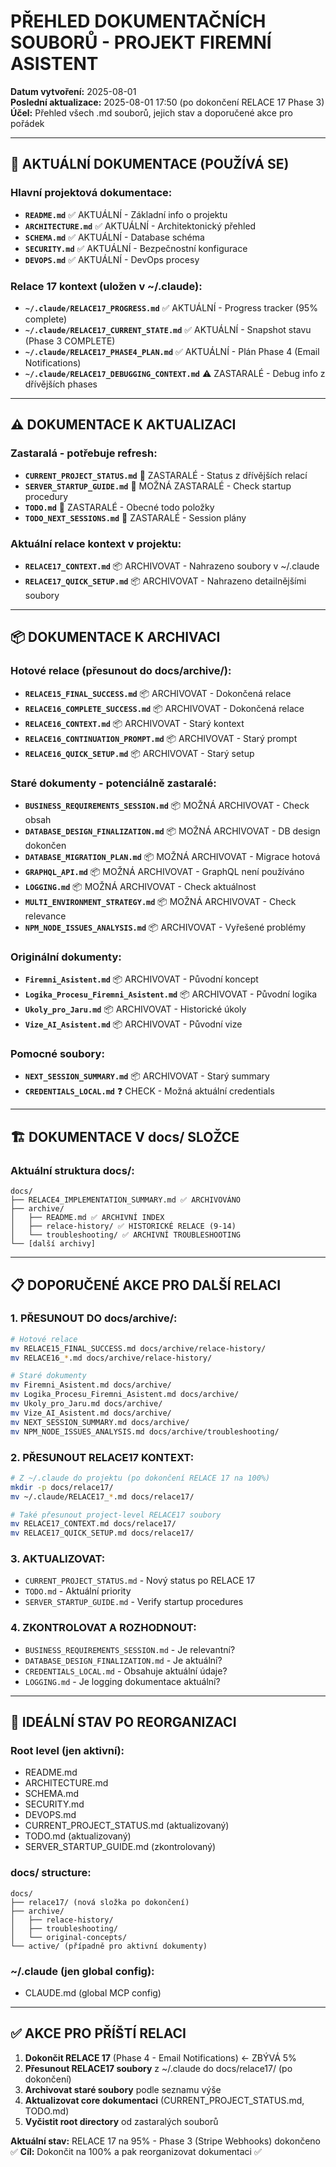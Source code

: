 # PŘEHLED DOKUMENTAČNÍCH SOUBORŮ - PROJEKT FIREMNÍ ASISTENT

**Datum vytvoření:** 2025-08-01  
**Poslední aktualizace:** 2025-08-01 17:50 (po dokončení RELACE 17 Phase 3)
**Účel:** Přehled všech .md souborů, jejich stav a doporučené akce pro pořádek

---

## 📁 AKTUÁLNÍ DOKUMENTACE (POUŽÍVÁ SE)

### Hlavní projektová dokumentace:
- **`README.md`** ✅ AKTUÁLNÍ - Základní info o projektu
- **`ARCHITECTURE.md`** ✅ AKTUÁLNÍ - Architektonický přehled
- **`SCHEMA.md`** ✅ AKTUÁLNÍ - Database schéma
- **`SECURITY.md`** ✅ AKTUÁLNÍ - Bezpečnostní konfigurace
- **`DEVOPS.md`** ✅ AKTUÁLNÍ - DevOps procesy

### Relace 17 kontext (uložen v ~/.claude):
- **`~/.claude/RELACE17_PROGRESS.md`** ✅ AKTUÁLNÍ - Progress tracker (95% complete)
- **`~/.claude/RELACE17_CURRENT_STATE.md`** ✅ AKTUÁLNÍ - Snapshot stavu (Phase 3 COMPLETE)
- **`~/.claude/RELACE17_PHASE4_PLAN.md`** ✅ AKTUÁLNÍ - Plán Phase 4 (Email Notifications)
- **`~/.claude/RELACE17_DEBUGGING_CONTEXT.md`** ⚠️ ZASTARALÉ - Debug info z dřívějších phases

---

## ⚠️ DOKUMENTACE K AKTUALIZACI

### Zastaralá - potřebuje refresh:
- **`CURRENT_PROJECT_STATUS.md`** 🔄 ZASTARALÉ - Status z dřívějších relací
- **`SERVER_STARTUP_GUIDE.md`** 🔄 MOŽNÁ ZASTARALÉ - Check startup procedury
- **`TODO.md`** 🔄 ZASTARALÉ - Obecné todo položky
- **`TODO_NEXT_SESSIONS.md`** 🔄 ZASTARALÉ - Session plány

### Aktuální relace kontext v projektu:
- **`RELACE17_CONTEXT.md`** 📦 ARCHIVOVAT - Nahrazeno soubory v ~/.claude
- **`RELACE17_QUICK_SETUP.md`** 📦 ARCHIVOVAT - Nahrazeno detailnějšími soubory

---

## 📦 DOKUMENTACE K ARCHIVACI

### Hotové relace (přesunout do docs/archive/):
- **`RELACE15_FINAL_SUCCESS.md`** 📦 ARCHIVOVAT - Dokončená relace
- **`RELACE16_COMPLETE_SUCCESS.md`** 📦 ARCHIVOVAT - Dokončená relace  
- **`RELACE16_CONTEXT.md`** 📦 ARCHIVOVAT - Starý kontext
- **`RELACE16_CONTINUATION_PROMPT.md`** 📦 ARCHIVOVAT - Starý prompt
- **`RELACE16_QUICK_SETUP.md`** 📦 ARCHIVOVAT - Starý setup

### Staré dokumenty - potenciálně zastaralé:
- **`BUSINESS_REQUIREMENTS_SESSION.md`** 📦 MOŽNÁ ARCHIVOVAT - Check obsah
- **`DATABASE_DESIGN_FINALIZATION.md`** 📦 MOŽNÁ ARCHIVOVAT - DB design dokončen
- **`DATABASE_MIGRATION_PLAN.md`** 📦 MOŽNÁ ARCHIVOVAT - Migrace hotová
- **`GRAPHQL_API.md`** 📦 MOŽNÁ ARCHIVOVAT - GraphQL není používáno
- **`LOGGING.md`** 📦 MOŽNÁ ARCHIVOVAT - Check aktuálnost
- **`MULTI_ENVIRONMENT_STRATEGY.md`** 📦 MOŽNÁ ARCHIVOVAT - Check relevance
- **`NPM_NODE_ISSUES_ANALYSIS.md`** 📦 ARCHIVOVAT - Vyřešené problémy

### Originální dokumenty:
- **`Firemni_Asistent.md`** 📦 ARCHIVOVAT - Původní koncept
- **`Logika_Procesu_Firemni_Asistent.md`** 📦 ARCHIVOVAT - Původní logika
- **`Ukoly_pro_Jaru.md`** 📦 ARCHIVOVAT - Historické úkoly
- **`Vize_AI_Asistent.md`** 📦 ARCHIVOVAT - Původní vize

### Pomocné soubory:
- **`NEXT_SESSION_SUMMARY.md`** 📦 ARCHIVOVAT - Starý summary
- **`CREDENTIALS_LOCAL.md`** ❓ CHECK - Možná aktuální credentials

---

## 🏗️ DOKUMENTACE V docs/ SLOŽCE

### Aktuální struktura docs/:
```
docs/
├── RELACE4_IMPLEMENTATION_SUMMARY.md ✅ ARCHIVOVÁNO
├── archive/
│   ├── README.md ✅ ARCHIVNÍ INDEX
│   ├── relace-history/ ✅ HISTORICKÉ RELACE (9-14)
│   └── troubleshooting/ ✅ ARCHIVNÍ TROUBLESHOOTING
└── [další archivy]
```

---

## 📋 DOPORUČENÉ AKCE PRO DALŠÍ RELACI

### 1. PŘESUNOUT DO docs/archive/:
```bash
# Hotové relace
mv RELACE15_FINAL_SUCCESS.md docs/archive/relace-history/
mv RELACE16_*.md docs/archive/relace-history/

# Staré dokumenty
mv Firemni_Asistent.md docs/archive/
mv Logika_Procesu_Firemni_Asistent.md docs/archive/
mv Ukoly_pro_Jaru.md docs/archive/
mv Vize_AI_Asistent.md docs/archive/
mv NEXT_SESSION_SUMMARY.md docs/archive/
mv NPM_NODE_ISSUES_ANALYSIS.md docs/archive/troubleshooting/
```

### 2. PŘESUNOUT RELACE17 KONTEXT:
```bash
# Z ~/.claude do projektu (po dokončení RELACE 17 na 100%)
mkdir -p docs/relace17/
mv ~/.claude/RELACE17_*.md docs/relace17/

# Také přesunout project-level RELACE17 soubory
mv RELACE17_CONTEXT.md docs/relace17/
mv RELACE17_QUICK_SETUP.md docs/relace17/
```

### 3. AKTUALIZOVAT:
- `CURRENT_PROJECT_STATUS.md` - Nový status po RELACE 17
- `TODO.md` - Aktuální priority
- `SERVER_STARTUP_GUIDE.md` - Verify startup procedures

### 4. ZKONTROLOVAT A ROZHODNOUT:
- `BUSINESS_REQUIREMENTS_SESSION.md` - Je relevantní?
- `DATABASE_DESIGN_FINALIZATION.md` - Je aktuální?
- `CREDENTIALS_LOCAL.md` - Obsahuje aktuální údaje?
- `LOGGING.md` - Je logging dokumentace aktuální?

---

## 🎯 IDEÁLNÍ STAV PO REORGANIZACI

### Root level (jen aktivní):
- README.md
- ARCHITECTURE.md  
- SCHEMA.md
- SECURITY.md
- DEVOPS.md
- CURRENT_PROJECT_STATUS.md (aktualizovaný)
- TODO.md (aktualizovaný)
- SERVER_STARTUP_GUIDE.md (zkontrolovaný)

### docs/ structure:
```
docs/
├── relace17/ (nová složka po dokončení)
├── archive/
│   ├── relace-history/ 
│   ├── troubleshooting/
│   └── original-concepts/
└── active/ (případně pro aktivní dokumenty)
```

### ~/.claude (jen global config):
- CLAUDE.md (global MCP config)

---

## ✅ AKCE PRO PŘÍŠTÍ RELACI

1. **Dokončit RELACE 17** (Phase 4 - Email Notifications) ← ZBÝVÁ 5%
2. **Přesunout RELACE17 soubory** z ~/.claude do docs/relace17/ (po dokončení)
3. **Archivovat staré soubory** podle seznamu výše
4. **Aktualizovat core dokumentaci** (CURRENT_PROJECT_STATUS.md, TODO.md)
5. **Vyčistit root directory** od zastaralých souborů

**Aktuální stav:** RELACE 17 na 95% - Phase 3 (Stripe Webhooks) dokončeno ✅
**Cíl:** Dokončit na 100% a pak reorganizovat dokumentaci ✅